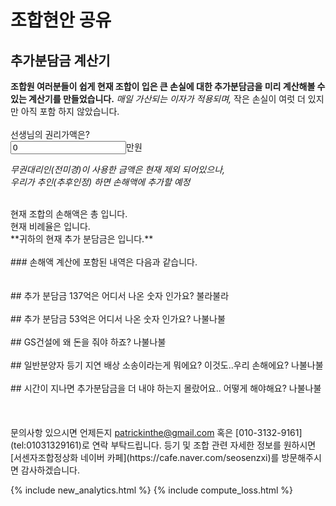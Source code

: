 # 조합현안 공유

## 추가분담금 계산기
**조합원 여러분들이 쉽게 현재 조합이 입은 큰 손실에 대한 추가분담금을 미리 계산해볼 수 있는 계산기를 만들었습니다.**
_매일 가산되는 이자가 적용되며,_ 작은 손실이 여럿 더 있지만 아직 포함 하지 않았습니다.  
<br />
선생님의 권리가액은?
<br />
<input id="your_money" value="0" type="number" size="7">만원
<br />

_무권대리인(전미경)이 사용한 금액은 현재 제외 되어있으나,  
우리가 추인(추후인정) 하면 손해액에 추가할 예정_

<br>
현재 조합의 손해액은 총
<span id="total_loss"></span>
입니다.
<br>
현재 비례율은
<span id="current_percentage"></span>
입니다.
<br>
**귀하의 현재 추가 분담금은
<span id="your_loss"></span>
입니다.**
<br>
<br>
### 손해액 계산에 포함된 내역은 다음과 같습니다.
<div id="detail">
</div>

<br>
<br>
## 추가 분담금 137억은 어디서 나온 숫자 인가요?
불라불라
<br>
<br>
## 추가 분담금 53억은 어디서 나온 숫자 인가요?
나불나불
<br>
<br>
## GS건설에 왜 돈을 줘야 하죠?
나불나불
<br>
<br>
## 일반분양자 등기 지연 배상 소송이라는게 뭐에요? 이것도..우리 손해에요?
나불나불
<br>
<br>
## 시간이 지나면 추가분담금을 더 내야 하는지 몰랐어요.. 어떻게 해야해요?
나불나불
<br>
<br>

<br>
<br>
문의사항 있으시면 언제든지 <a href="mailto:patrickinthe@gmail.com">patrickinthe@gmail.com</a> 혹은 [010-3132-9161](tel:01031329161)로 연락 부탁드립니다.  
등기 및 조합 관련 자세한 정보를 원하시면 [서센자조합정상화 네이버 카페](https://cafe.naver.com/seosenzxi)를 방문해주시면 감사하겠습니다.  

{% include new_analytics.html %}
{% include compute_loss.html %}
